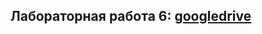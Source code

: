 ## Лабораторная работа 6: [googledrive](https://drive.google.com/file/d/1dlp0gsPw1jearezvwkeDRwdN5DdCe0Pj/view?usp=sharing)
